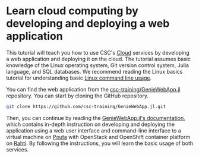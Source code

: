 # Learn cloud computing by developing and deploying a web application
This tutorial will teach you how to use CSC's [Cloud](../../cloud/index.md) services by developing a web application and deploying it on the cloud. The tutorial assumes basic knowledge of the Linux operating system, Git version control system, Julia language, and SQL databases. We recommend reading the Linux basics tutorial for understanding basic [Linux command line usage](env-guide/index.md).

You can find the web application from the [csc-training/GenieWebApp.jl](https://github.com/csc-training/GenieWebApp.jl) repository. You can start by cloning the GitHub repository.

```bash
git clone https://github.com/csc-training/GenieWebApp.jl.git
```

Then, you can continue by reading the [GenieWebApp.jl's documentation](https://csc-training.github.io/GenieWebApp.jl/dev/), which contains in-depth instruction on developing and deploying the application using a web user interface and command-line interface to a virtual machine on [Pouta](../../cloud/pouta/index.md) with OpenStack and OpenShift container platform on [Rahti](../../cloud/rahti/index.md). By following the instructions, you will learn the basic usage of both services.
